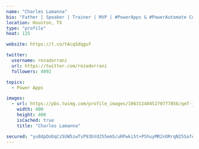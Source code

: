 ```yaml
---
name: "Charles Lamanna"
bio: "Father | Speaker | Trainer | MVP | #PowerApps & #PowerAutomate Community Super User | YouTuber Right-pointing triangle http://youtube.com/c/rezadorrani | Learn - Share - Clockwise rightwards and leftwards open circle arrows"
location: Houston, TX
type: "profile"
heat: 125

website: https://t.co/tAcqSdqguf

twitter:
  username: rezadorrani
  url: https://twitter.com/rezadorrani
  followers: 4092

topics:
  - Power Apps

images:
  - url: https://pbs.twimg.com/profile_images/1063114045270777856/qeT-jpWr_400x400.jpg
    width: 400
    height: 400
    isCached: true
    title: "Charles Lamanna"

secured: "yu8dpDoDqCz5UW5zwTsP93bVd255em5/uRPwki5t+PShuyMR2nORrqN25Safe6jxOAiMDS+YlTmM2qEVh2nGRlmidrqQiWr5xYcg0eT6PaKQx/o/x9E4KDDyTxj9jyxQ0HMHVnGiGuSRpTZ+Orkw4YLH+mqlZyRoZYuKlFDH6YUCjHE4LomHFHFgyrgjGGW7t9N6UC/28dzBQFv/n1XTopgeAMKDATcd+graT7VisZ+2O8nx/zoY5nsVFbZh8Nahk9526YhLJ5JzE68sLPUF5RrXEU6xEQa4X3+0PM4qW5D+ONGQgStE8E46jKZTrXR7TNDJuoVMlxYqJYs92l9TsXZOFHUaczlm6C6vXWc0AfBUWzoTV3284fyheahPT9mPHsVtxUvOM1PvzVmksIRP2lXyX9cRt8DpEcuNwtiilt4=;zy93SSWxgVHiVR5ZDaIwcw=="
---
```


